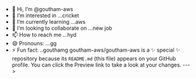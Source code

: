 - 👋 Hi, I’m @goutham-aws
- 👀 I’m interested in ...cricket
- 🌱 I’m currently learning ...aws
- 💞️ I’m looking to collaborate on ...new job
- 📫 How to reach me ...hyd
- 😄 Pronouns: ...gg
- ⚡ Fun fact: ..gouthamg
goutham-aws/goutham-aws is a ✨ special ✨ repository because its `README.md` (this file) appears on your GitHub profile.
You can click the Preview link to take a look at your changes.
--->
